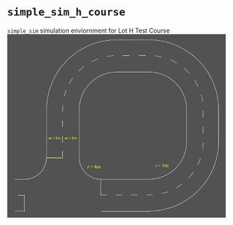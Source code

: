 # `simple_sim_h_course`

`simple_sim` simulation enviornment for Lot H Test Course
<br>
<img src="docs/LotHtestCourseInfo.jpg" width=650 />
